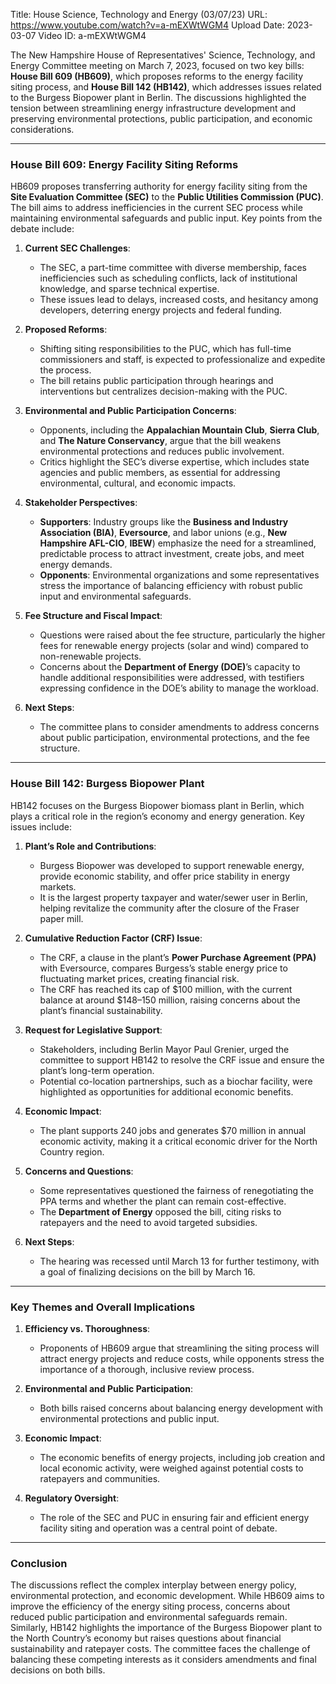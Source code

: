 Title: House Science, Technology and Energy (03/07/23)
URL: https://www.youtube.com/watch?v=a-mEXWtWGM4
Upload Date: 2023-03-07
Video ID: a-mEXWtWGM4

The New Hampshire House of Representatives' Science, Technology, and Energy Committee meeting on March 7, 2023, focused on two key bills: **House Bill 609 (HB609)**, which proposes reforms to the energy facility siting process, and **House Bill 142 (HB142)**, which addresses issues related to the Burgess Biopower plant in Berlin. The discussions highlighted the tension between streamlining energy infrastructure development and preserving environmental protections, public participation, and economic considerations.

---

### **House Bill 609: Energy Facility Siting Reforms**
HB609 proposes transferring authority for energy facility siting from the **Site Evaluation Committee (SEC)** to the **Public Utilities Commission (PUC)**. The bill aims to address inefficiencies in the current SEC process while maintaining environmental safeguards and public input. Key points from the debate include:

1. **Current SEC Challenges**:  
   - The SEC, a part-time committee with diverse membership, faces inefficiencies such as scheduling conflicts, lack of institutional knowledge, and sparse technical expertise.  
   - These issues lead to delays, increased costs, and hesitancy among developers, deterring energy projects and federal funding.  

2. **Proposed Reforms**:  
   - Shifting siting responsibilities to the PUC, which has full-time commissioners and staff, is expected to professionalize and expedite the process.  
   - The bill retains public participation through hearings and interventions but centralizes decision-making with the PUC.  

3. **Environmental and Public Participation Concerns**:  
   - Opponents, including the **Appalachian Mountain Club**, **Sierra Club**, and **The Nature Conservancy**, argue that the bill weakens environmental protections and reduces public involvement.  
   - Critics highlight the SEC’s diverse expertise, which includes state agencies and public members, as essential for addressing environmental, cultural, and economic impacts.  

4. **Stakeholder Perspectives**:  
   - **Supporters**: Industry groups like the **Business and Industry Association (BIA)**, **Eversource**, and labor unions (e.g., **New Hampshire AFL-CIO**, **IBEW**) emphasize the need for a streamlined, predictable process to attract investment, create jobs, and meet energy demands.  
   - **Opponents**: Environmental organizations and some representatives stress the importance of balancing efficiency with robust public input and environmental safeguards.  

5. **Fee Structure and Fiscal Impact**:  
   - Questions were raised about the fee structure, particularly the higher fees for renewable energy projects (solar and wind) compared to non-renewable projects.  
   - Concerns about the **Department of Energy (DOE)**’s capacity to handle additional responsibilities were addressed, with testifiers expressing confidence in the DOE’s ability to manage the workload.  

6. **Next Steps**:  
   - The committee plans to consider amendments to address concerns about public participation, environmental protections, and the fee structure.  

---

### **House Bill 142: Burgess Biopower Plant**
HB142 focuses on the Burgess Biopower biomass plant in Berlin, which plays a critical role in the region’s economy and energy generation. Key issues include:

1. **Plant’s Role and Contributions**:  
   - Burgess Biopower was developed to support renewable energy, provide economic stability, and offer price stability in energy markets.  
   - It is the largest property taxpayer and water/sewer user in Berlin, helping revitalize the community after the closure of the Fraser paper mill.  

2. **Cumulative Reduction Factor (CRF) Issue**:  
   - The CRF, a clause in the plant’s **Power Purchase Agreement (PPA)** with Eversource, compares Burgess’s stable energy price to fluctuating market prices, creating financial risk.  
   - The CRF has reached its cap of $100 million, with the current balance at around $148–150 million, raising concerns about the plant’s financial sustainability.  

3. **Request for Legislative Support**:  
   - Stakeholders, including Berlin Mayor Paul Grenier, urged the committee to support HB142 to resolve the CRF issue and ensure the plant’s long-term operation.  
   - Potential co-location partnerships, such as a biochar facility, were highlighted as opportunities for additional economic benefits.  

4. **Economic Impact**:  
   - The plant supports 240 jobs and generates $70 million in annual economic activity, making it a critical economic driver for the North Country region.  

5. **Concerns and Questions**:  
   - Some representatives questioned the fairness of renegotiating the PPA terms and whether the plant can remain cost-effective.  
   - The **Department of Energy** opposed the bill, citing risks to ratepayers and the need to avoid targeted subsidies.  

6. **Next Steps**:  
   - The hearing was recessed until March 13 for further testimony, with a goal of finalizing decisions on the bill by March 16.  

---

### **Key Themes and Overall Implications**
1. **Efficiency vs. Thoroughness**:  
   - Proponents of HB609 argue that streamlining the siting process will attract energy projects and reduce costs, while opponents stress the importance of a thorough, inclusive review process.  

2. **Environmental and Public Participation**:  
   - Both bills raised concerns about balancing energy development with environmental protections and public input.  

3. **Economic Impact**:  
   - The economic benefits of energy projects, including job creation and local economic activity, were weighed against potential costs to ratepayers and communities.  

4. **Regulatory Oversight**:  
   - The role of the SEC and PUC in ensuring fair and efficient energy facility siting and operation was a central point of debate.  

---

### **Conclusion**
The discussions reflect the complex interplay between energy policy, environmental protection, and economic development. While HB609 aims to improve the efficiency of the energy siting process, concerns about reduced public participation and environmental safeguards remain. Similarly, HB142 highlights the importance of the Burgess Biopower plant to the North Country’s economy but raises questions about financial sustainability and ratepayer costs. The committee faces the challenge of balancing these competing interests as it considers amendments and final decisions on both bills.